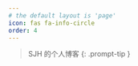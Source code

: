 ```yaml
---
# the default layout is 'page'
icon: fas fa-info-circle
order: 4
---
```


> SJH 的个人博客
{: .prompt-tip }

